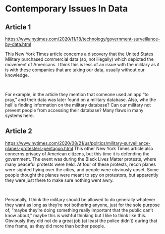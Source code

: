 # Contemporary Issues In Data

## Article 1
https://www.nytimes.com/2020/11/18/technology/government-surveillance-by-data.html

This New York Times article concerns a discovery that the United States Military purchased commercial data (so, not illegally) which depicted the movement of Americans. I think this is less of an issue with the military as it is with these companies that are taking our data, usually without our knowledge. 
<p>&nbsp;</p>
For example, in the article they mention that someone used an app “to pray,” and their data was later found on a military database. Also, who the hell is finding information on the military database? Can our military not prevent people from accessing their database? Many flaws in many systems here.

## Article 2
https://www.nytimes.com/2020/08/21/us/politics/military-surveillance-planes-protesters-pentagon.html
This other New York Times article also concerns privacy of American citizens, but this time it is defending the government. The event was during the Black Lives Matter protests, where many peaceful protests were held. At four of these protests, recon planes were sighted flying over the cities, and people were obviously upset. Some people thought the planes were meant to spy on protestors, but apparently they were just there to make sure nothing went awry.
<p>&nbsp;</p>
Personally, I think the military should be allowed to do generally whatever they want as long as they’re not bothering anyone, just for the sole purpose of, “maybe they’re doing something really important that the public can’t know about,” maybe this is wishful thinking but I like to think like this. Obviously they did not do a great job (at least the police didn’t) during that time frame, as they did more than bother people.
